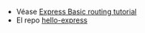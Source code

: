 * Véase [Express Basic routing tutorial](http://expressjs.com/starter/basic-routing.html)
* El repo [hello-express](https://github.com/SYTW/hello-express)
